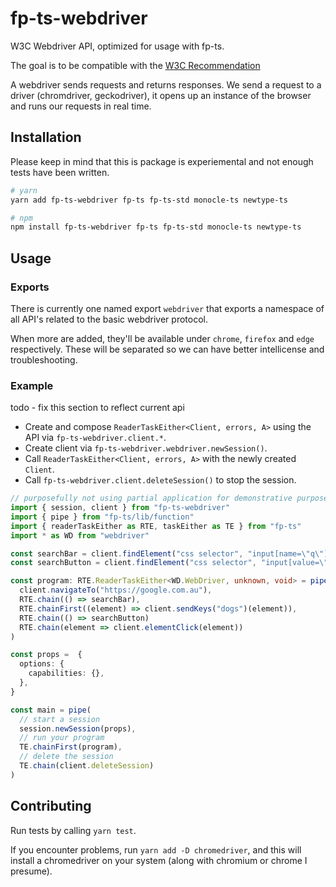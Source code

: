 # fp-ts-webdriver

W3C Webdriver API, optimized for usage with fp-ts.

The goal is to be compatible with the [W3C Recommendation](https://www.w3.org/TR/webdriver1)

A webdriver sends requests and returns responses.
We send a request to a driver (chromdriver, geckodriver), it opens up an instance of the browser and runs our requests in real time.

## Installation

Please keep in mind that this is package is experiemental and not enough tests have been written.

```sh
# yarn
yarn add fp-ts-webdriver fp-ts fp-ts-std monocle-ts newtype-ts

# npm
npm install fp-ts-webdriver fp-ts fp-ts-std monocle-ts newtype-ts
```

## Usage

### Exports

There is currently one named export `webdriver` that exports a namespace of all API's related to the basic webdriver protocol.

When more are added, they'll be available under `chrome`, `firefox` and `edge` respectively.
These will be separated so we can have better intellicense and troubleshooting.

### Example

todo - fix this section to reflect current api

- Create and compose `ReaderTaskEither<Client, errors, A>` using the API via `fp-ts-webdriver.client.*`.
- Create client via `fp-ts-webdriver.webdriver.newSession()`.
- Call `ReaderTaskEither<Client, errors, A>` with the newly created `Client`.
- Call `fp-ts-webdriver.client.deleteSession()` to stop the session.

```ts
// purposefully not using partial application for demonstrative purposes
import { session, client } from "fp-ts-webdriver"
import { pipe } from "fp-ts/lib/function"
import { readerTaskEither as RTE, taskEither as TE } from "fp-ts"
import * as WD from "webdriver"

const searchBar = client.findElement("css selector", "input[name=\"q\"]")
const searchButton = client.findElement("css selector", "input[value=\"Google Search\"]")

const program: RTE.ReaderTaskEither<WD.WebDriver, unknown, void> = pipe(
  client.navigateTo("https://google.com.au"),
  RTE.chain(() => searchBar),
  RTE.chainFirst((element) => client.sendKeys("dogs")(element)),
  RTE.chain(() => searchButton)
  RTE.chain(element => client.elementClick(element))
)

const props =  {
  options: {
    capabilities: {},
  },
}

const main = pipe(
  // start a session
  session.newSession(props),
  // run your program
  TE.chainFirst(program),
  // delete the session
  TE.chain(client.deleteSession)
)
```

## Contributing

Run tests by calling `yarn test`.

If you encounter problems, run `yarn add -D chromedriver`, and this will install a chromedriver on your system (along with chromium or chrome I presume).
